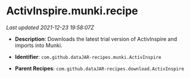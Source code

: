 # ActivInspire.munki.recipe

_Last updated 2021-12-23 19:58:07Z_

- **Description**: Downloads the latest trial version of ActivInspire and imports into Munki.

- **Identifier**: `com.github.dataJAR-recipes.munki.ActivInspire`

- **Parent Recipes**: `com.github.dataJAR-recipes.download.ActivInspire`